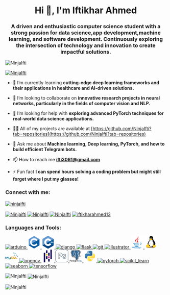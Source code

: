 <h1 align="center">Hi 👋, I'm Iftikhar Ahmed</h1>
<h3 align="center">A driven and enthusiastic computer science student with a strong passion for data science,app development,machine learning, and software development. Continuously exploring the intersection of technology and innovation to create impactful solutions.</h3>

<p align="left"> <img src="https://komarev.com/ghpvc/?username=NinjaIfti&label=Profile%20views&color=0e75b6&style=flat" alt="NinjaIfti" /> </p>

<p align="left"> <a href="https://github.com/ryo-ma/github-profile-trophy"><img src="https://github-profile-trophy.vercel.app/?username=NinjaIfti" alt="NinjaIfti" /></a> </p>

- 🌱 I’m currently learning **cutting-edge deep learning frameworks and their applications in healthcare and AI-driven solutions.**

- 👯 I’m looking to collaborate on **innovative research projects in neural networks, particularly in the fields of computer vision and NLP.**

- 🤝 I’m looking for help with **exploring advanced PyTorch techniques for real-world data science applications.**

- 👨‍💻 All of my projects are available at [https://github.com/NinjaIfti?tab=repositories](https://github.com/NinjaIfti?tab=repositories)


- 💬 Ask me about **Machine learning, Deep learning, PyTorch, and how to build efficient Telegram bots.**

- 📫 How to reach me **ifti3061@gmail.com**


- ⚡ Fun fact **I can spend hours solving a coding problem but might still forget where I put my glasses!**

<h3 align="left">Connect with me:</h3>
<p align="left">
<a href="www.linkedin.com/in/iftikhar-ahmed-223329339" target="blank"><img align="center" src="https://raw.githubusercontent.com/rahuldkjain/github-profile-readme-generator/master/src/images/icons/Social/linked-in-alt.svg" alt="ninjaifti" height="30" width="40" /></a>

<a href="https://www.kaggle.com/ninjaifti" target="blank"><img align="center" src="https://raw.githubusercontent.com/rahuldkjain/github-profile-readme-generator/master/src/images/icons/Social/kaggle.svg" alt="Ninjaifti" height="30" width="40" /></a>
<a href="https://fb.com/NinjaIfti" target="blank"><img align="center" src="https://raw.githubusercontent.com/rahuldkjain/github-profile-readme-generator/master/src/images/icons/Social/facebook.svg" alt="NinjaIfti" height="30" width="40" /></a>
<a href="https://instagram.com/NinjaIfti" target="blank"><img align="center" src="https://raw.githubusercontent.com/rahuldkjain/github-profile-readme-generator/master/src/images/icons/Social/instagram.svg" alt="NinjaIfti" height="30" width="40" /></a>
<a href="https://www.fiverr.com/iftikharahmed13" target="blank">
  <img align="center" src="https://raw.githubusercontent.com/rahuldkjain/github-profile-readme-generator/master/src/images/icons/Social/fiverr.svg" alt="iftikharahmed13" height="30" width="40" />
</a>
</p>

<h3 align="left">Languages and Tools:</h3>
<p align="left"> <a href="https://www.arduino.cc/" target="_blank" rel="noreferrer"> <img src="https://cdn.worldvectorlogo.com/logos/arduino-1.svg" alt="arduino" width="40" height="40"/> </a> <a href="https://www.cprogramming.com/" target="_blank" rel="noreferrer"> <img src="https://raw.githubusercontent.com/devicons/devicon/master/icons/c/c-original.svg" alt="c" width="40" height="40"/> </a> <a href="https://www.w3schools.com/cpp/" target="_blank" rel="noreferrer"> <img src="https://raw.githubusercontent.com/devicons/devicon/master/icons/cplusplus/cplusplus-original.svg" alt="cplusplus" width="40" height="40"/> </a> <a href="https://www.djangoproject.com/" target="_blank" rel="noreferrer"> <img src="https://cdn.worldvectorlogo.com/logos/django.svg" alt="django" width="40" height="40"/> </a> <a href="https://flask.palletsprojects.com/" target="_blank" rel="noreferrer"> <img src="https://www.vectorlogo.zone/logos/pocoo_flask/pocoo_flask-icon.svg" alt="flask" width="40" height="40"/> </a> <a href="https://git-scm.com/" target="_blank" rel="noreferrer"> <img src="https://www.vectorlogo.zone/logos/git-scm/git-scm-icon.svg" alt="git" width="40" height="40"/> </a> <a href="https://www.adobe.com/in/products/illustrator.html" target="_blank" rel="noreferrer"> <img src="https://www.vectorlogo.zone/logos/adobe_illustrator/adobe_illustrator-icon.svg" alt="illustrator" width="40" height="40"/> </a> <a href="https://www.java.com" target="_blank" rel="noreferrer"> <img src="https://raw.githubusercontent.com/devicons/devicon/master/icons/java/java-original.svg" alt="java" width="40" height="40"/> </a> <a href="https://www.linux.org/" target="_blank" rel="noreferrer"> <img src="https://raw.githubusercontent.com/devicons/devicon/master/icons/linux/linux-original.svg" alt="linux" width="40" height="40"/> </a> <a href="https://www.mysql.com/" target="_blank" rel="noreferrer"> <img src="https://raw.githubusercontent.com/devicons/devicon/master/icons/mysql/mysql-original-wordmark.svg" alt="mysql" width="40" height="40"/> </a> <a href="https://opencv.org/" target="_blank" rel="noreferrer"> <img src="https://www.vectorlogo.zone/logos/opencv/opencv-icon.svg" alt="opencv" width="40" height="40"/> </a> <a href="https://pandas.pydata.org/" target="_blank" rel="noreferrer"> <img src="https://raw.githubusercontent.com/devicons/devicon/2ae2a900d2f041da66e950e4d48052658d850630/icons/pandas/pandas-original.svg" alt="pandas" width="40" height="40"/> </a> <a href="https://www.photoshop.com/en" target="_blank" rel="noreferrer"> <img src="https://raw.githubusercontent.com/devicons/devicon/master/icons/photoshop/photoshop-line.svg" alt="photoshop" width="40" height="40"/> </a> <a href="https://www.postgresql.org" target="_blank" rel="noreferrer"> <img src="https://raw.githubusercontent.com/devicons/devicon/master/icons/postgresql/postgresql-original-wordmark.svg" alt="postgresql" width="40" height="40"/> </a> <a href="https://www.python.org" target="_blank" rel="noreferrer"> <img src="https://raw.githubusercontent.com/devicons/devicon/master/icons/python/python-original.svg" alt="python" width="40" height="40"/> </a> <a href="https://pytorch.org/" target="_blank" rel="noreferrer"> <img src="https://www.vectorlogo.zone/logos/pytorch/pytorch-icon.svg" alt="pytorch" width="40" height="40"/> </a> <a href="https://scikit-learn.org/" target="_blank" rel="noreferrer"> <img src="https://upload.wikimedia.org/wikipedia/commons/0/05/Scikit_learn_logo_small.svg" alt="scikit_learn" width="40" height="40"/> </a> <a href="https://seaborn.pydata.org/" target="_blank" rel="noreferrer"> <img src="https://seaborn.pydata.org/_images/logo-mark-lightbg.svg" alt="seaborn" width="40" height="40"/> </a> <a href="https://www.tensorflow.org" target="_blank" rel="noreferrer"> <img src="https://www.vectorlogo.zone/logos/tensorflow/tensorflow-icon.svg" alt="tensorflow" width="40" height="40"/> </a> </p>

<p><img align="left" src="https://github-readme-stats.vercel.app/api/top-langs?username=NinjaIfti&show_icons=true&locale=en&layout=compact" alt="NinjaIfti" /></p>

<p>&nbsp;<img align="center" src="https://github-readme-stats.vercel.app/api?username=NinjaIfti&show_icons=true&locale=en" alt="NinjaIfti" /></p>

<p><img align="center" src="https://github-readme-streak-stats.herokuapp.com/?user=NinjaIfti&" alt="NinjaIfti" /></p>

